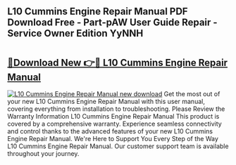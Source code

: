 ## L10 Cummins Engine Repair Manual PDF Download Free - Part-pAW User Guide Repair - Service Owner Edition YyNNH

# <h2><a href="http://bc78957.oget.top/?id=L10+Cummins+Engine+Repair+Manual">🔗Download New 👉🔴 L10 Cummins Engine Repair Manual</a></h2>

[![L10 Cummins Engine Repair Manual new download](https://i.imgur.com/5g1atiW.png)](http://bc78957.oget.top/?id=L10+Cummins+Engine+Repair+Manual)
Get the most out of your new L10 Cummins Engine Repair Manual with this user manual, covering everything from installation to troubleshooting. Please Review the Warranty Information L10 Cummins Engine Repair Manual This product is covered by a comprehensive warranty. Experience seamless connectivity and control thanks to the advanced features of your new L10 Cummins Engine Repair Manual. We're Here to Support You Every Step of the Way L10 Cummins Engine Repair Manual. Our customer support team is available throughout your journey.
